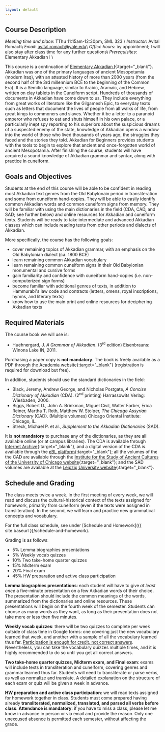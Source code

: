 ```yaml
---
layout: default
---
```


## Course Description

*Meeting time and place*: TThu 11:15am-12:30pm, SML 323 \\
*Instructor*: Avital Romach\\
*Email*: avital.romach@yale.edu\\
*Office hours*: by appointment; I will also stay after class time for any further questions\\
*Prerequisites*: Elementary Akkadian I \\

This course is a continuation of [Elementary Akkadian I](https://aromach.github.io/AKKD110-AKKD500/){:target="_blank"}. Akkadian was one of the primary languages of ancient Mesopotamia (modern Iraq), with an attested history of more than 2000 years (from the second half of the 3rd millennium BCE to the beginning of the Common Era). It is a Semitic language, similar to Arabic, Aramaic, and Hebrew, written on clay tablets in the Cuneiform script. Hundreds of thousands of documents in Akkadian have come down to us. They include everything from great works of literature like the Gilgamesh Epic, to everyday texts such as letters that document the lives of people from all walks of life, from great kings to commoners and slaves. Whether it be a letter to a paranoid emperor who refuses to eat and shuts himself in his own palace, or a particularly inept spy reporting to his superiors about the suspicious dreams of a suspected enemy of the state, knowledge of Akkadian opens a window into the world of those who lived thousands of years ago, the struggles they faced and the stories they told. Akkadian for Beginners provides students with the tools to begin to explore that ancient and once-forgotten world of ancient Mesopotamia. After finishing the course, students will have acquired a sound knowledge of Akkadian grammar and syntax, along with practice in cuneiform.

## Goals and Objectives

Students at the end of this course will be able to be confident in reading most Akkadian text genres from the Old Babylonain period in transliteration and some from cuneiform hand-copies. They will be able to easily identify common Akkadian words and common cuneiform signs from memory. They will be familiar with using the main dictionaries in the field (CDA, CAD, and SAD; see further below) and online resources for Akkadian and cuneiform texts. Students will be ready to take intermediate and advanced Akkadian classes which can include reading texts from other periods and dialects of Akkadian.

More specifically, the course has the following goals:
- cover remaining topics of Akkadian grammar, with an emphasis on the Old Babylonian dialect (ca. 1800 BCE)
- learn remaining common Akkadian vocabulary
- learn remaining common cuneiform signs in their Old Babylonian monumental and cursive forms
- gain familiarity and confidence with cuneiform hand-copies (i.e. non-computerized sign forms)
- become familiar with additional genres of texts, in addition to Hammurabi's law code and contracts (letters, omens, royal inscriptions, hymns, and literary texts)
- know how to use the main print and online resources for deciphering Akkadian texts

## Required Materials

The course book we will use is:

- Huehnergard, J. *A Grammar of Akkadian*. (3<sup>rd</sup> edition) Eisenbrauns: Winona Lake IN, 2011.

Purchasing a paper copy is **not mandatory**. The book is freely available as a PDF through the [Academia website](https://www.academia.edu/234695/2011_A_Grammar_of_Akkadian_3rd_edition){:target="_blank"} (registration is required for download but free).

In addition, students should use the standard dictionaries in the field:

- Black, Jeremy, Andrew George, and Nicholas Postgate, *A Concise Dictionary of Akkadian* (CDA). (2<sup>nd</sup> printing) Harrassowits Verlag: Wiesbaden, 2000.
- Biggs, Robert D., John A. Brinkman, Miguel Civil, Walter Farber, Erica Reiner, Martha T. Roth, Matthew W. Stolper, *The Chicago Assyrian Dictionary* (CAD). (Multiple volumes) Chicago Oriental Institute: Chicago, IL.
- Streck, Michael P. et al., *Supplement to the Akkadian Dictionaries* (SAD). 

It is **not mandatory** to purchase any of the dictionaries, as they are all available online (or at campus libraries). The CDA is available through [Internet Archive](https://archive.org/details/AConsiceDictionaryAkkadian/mode/2up){:target="_blank"}, and a digital version of the CDA is available through the [eBL platform](https://www.ebl.lmu.de/dictionary){:target="_blank"}; all the volumes of the the CAD are available through the [Institute for the Study of Ancient Cultures of the University of Chicago website](https://isac.uchicago.edu/research/publications/chicago-assyrian-dictionary){:target="_blank"}; and the SAD volumes are available at the [Leipzig University website](https://www.gkr.uni-leipzig.de/en/draft/altorientalisches-institut/forschung/supplement-to-the-akkadian-dictionaries){:target="_blank"}.

## Schedule and Grading

The class meets twice a week. In the first meeting of every week, we will read and discuss the cultural-historical context of the texts assigned for homework, primarily from cuneiform (even if the texts were assigned in transliteration). In the second, we will learn and practice new grammatical concepts and vocabulary.

For the full class schedule, see under [Schedule and Homework]({{ site.baseurl }}/schedule-and-homework).

Grading is as follows:

- 5% Lemma biographies presentations
- 5% Weekly vocab quizzes
- 10% Two take-home quarter quizzes
- 15% Midterm exam
- 20% Final exam
- 45% HW preparation and active class participation

**Lemma biographies presentations**: each student will have to give *at least once* a five-minute presentation on a few Akkadian words of their choice. The presentation should include the common meanings of the words, summarized from the dictionaries and online resources. These presentations will begin on the fourth week of the semester. Students can choose as many words as they want, as long as their presentation does not take more or less then five minutes.

**Weekly vocab quizzes**: there will be two quizzes to complete per week outside of class time in Google forms: one covering just the new vocabulary learned that week, and another with a sample of all the vocabulary learned thus far. <u>Participation is enough for credit, not correct answers</u>. Nevertheless, you can take the vocabulary quizzes multiple times, and it is highly recommended to do so until you get all correct answers.

**Two take-home quarter quizzes, Midterm exam, and Final exam**: exams will include texts in transliteration and cuneiform, covering genres and grammar learned thus far. Students will need to transliterate or parse verbs, as well as normalize and translate. A detailed explanation on the structure of each exam or quiz will be given a week in advance.

**HW preparation and active class participation**: we will read texts assigned for homework together in class. Students must come prepared having already **transliterated, normalized, translated, and parsed all verbs before class**. **Attendance is mandatory**: if you have to miss a class, please let me know in advance in person or via email and provide the reason. Only one unexcused absence is permitted each semester, without affecting the grade.
